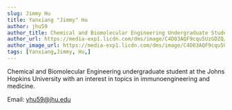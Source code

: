 ```yaml
---
slug: Jimmy Hu
title: Yanxiang "Jimmy" Hu
author: jhu59
author_title: Chemical and Biomolecular Engineering Undergraduate Student at The Johns Hopkins University
author_url: https://media-exp1.licdn.com/dms/image/C4D03AQF9cqu5UzGDZQ/profile-displayphoto-shrink_200_200/0/1560564302424?e=1613001600&v=beta&t=pyqTqwChGcAZnVwte5ciZ874rNMaXga9clqfhDEZB6wgao19
author_image_url: https://media-exp1.licdn.com/dms/image/C4D03AQF9cqu5UzGDZQ/profile-displayphoto-shrink_200_200/0/1560564302424?e=1613001600&v=beta&t=pyqTqwChGcAZnVwte5ciZ874rNMaXga9clqfhDEZB6w
tags: [Yanxiang,Jimmy, Hu,]
---
```

Chemical and Biomolecular Engineering undergraduate student at the Johns Hopkins University with an interest in topics in immunoengineering and medicine.

Email: yhu59@jhu.edu 